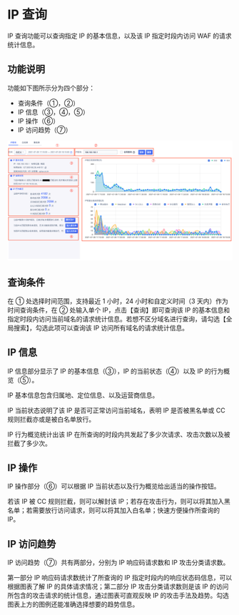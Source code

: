 # IP 查询

IP 查询功能可以查询指定 IP 的基本信息，以及该 IP 指定时段内访问 WAF 的请求统计信息。

## 功能说明

功能如下图所示分为四个部分：

- 查询条件（①，②）
- IP 信息（③，④，⑤）
- IP 操作（⑥）
- IP 访问趋势（⑦）

![](/images/ip_query-get_data.png)

## 查询条件

在 ① 处选择时间范围，支持最近 1 小时，24 小时和自定义时间（3 天内）作为时间查询条件，在 ② 处输入单个 IP，点击【查询】即可查询该 IP 的基本信息和指定时段内访问当前域名的请求统计信息。若想不区分域名进行查询，请勾选【全局搜索】，勾选此项可以查询该 IP 访问所有域名的请求统计信息。

## IP 信息

IP 信息部分显示了 IP 的基本信息（③），IP 的当前状态（④）以及 IP 的行为概览（⑤）。

IP 基本信息包含归属地、定位信息、以及运营商信息。

IP 当前状态说明了该 IP 是否可正常访问当前域名，表明 IP 是否被黑名单或 CC 规则拦截亦或是被白名单放行。

IP 行为概览统计出该 IP 在所查询的时段内共发起了多少次请求、攻击次数以及被拦截了多少次。

## IP 操作

IP 操作部分（⑥）可以根据 IP 当前状态以及行为概览给出适当的操作按钮。

若该 IP 被 CC 规则拦截，则可以解封该 IP；若存在攻击行为，则可以将其加入黑名单；若需要放行访问请求，则可以将其加入白名单；快速方便操作所查询的 IP。

## IP 访问趋势

IP 访问趋势（⑦）共有两部分，分别为 IP 响应码请求数和 IP 攻击分类请求数。

第一部分 IP 响应码请求数统计了所查询的 IP 指定时段内的响应状态码信息，可以根据图表了解 IP 的具体请求情况；第二部分 IP 攻击分类请求数则是该 IP 的访问所包含的攻击请求的统计信息，通过图表可直观反映 IP 的攻击手法及趋势。勾选图表上方的图例还能准确选择想要的趋势信息。
